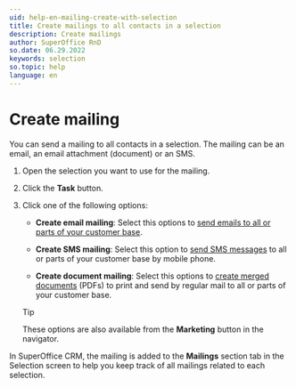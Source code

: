 ```yaml
---
uid: help-en-mailing-create-with-selection
title: Create mailings to all contacts in a selection
description: Create mailings
author: SuperOffice RnD
so.date: 06.29.2022
keywords: selection
so.topic: help
language: en
---
```


# Create mailing

You can send a mailing to all contacts in a selection. The mailing can be an email, an email attachment (document) or an SMS.

1. Open the selection you want to use for the mailing.

2. Click the **Task** button.

3. Click one of the following options:

    * **Create email mailing**: Select this options to [send emails to all or parts of your customer base][1].

    * **Create SMS mailing**: Select this option to [send SMS messages][2] to all or parts of your customer base by mobile phone.

    * **Create document mailing**: Select this options to [create merged documents][3] (PDFs) to print and send by regular mail to all or parts of your customer base.

    > [!TIP]
    > These options are also available from the **Marketing** button in the navigator.

In SuperOffice CRM, the mailing is added to the **Mailings** section tab in the Selection screen to help you keep track of all mailings related to each selection.

<!-- Referenced links -->
[1]: ../../../../marketing/mailing/learn/create/tutorial-email-mailing.yml
[2]: ../../../../marketing/mailing/learn/create/tutorial-sms-mailing.yml
[3]: ../../../../marketing/mailing/learn/create/tutorial-document-mailing.yml

<!-- Referenced images -->
